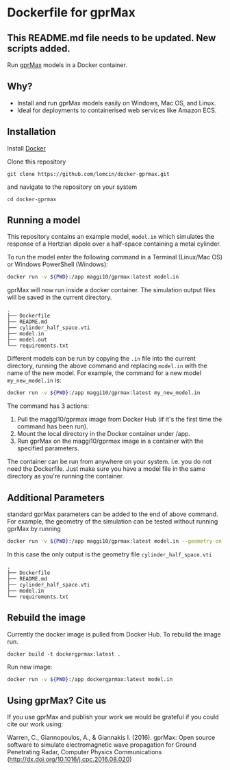 # Dockerfile for gprMax

## This README.md file needs to be updated. New scripts added.

Run [gprMax](https://github.com/gprmax/gprMax) models in a Docker container.

## Why?

* Install and run gprMax models easily on Windows, Mac OS, and Linux.
* Ideal for deployments to containerised web services like Amazon ECS.

## Installation

Install [Docker](https://docs.docker.com/get-docker/)

Clone this repository

```
git clone https://github.com/lomcin/docker-gprmax.git 
```

and navigate to the repository on your system

```
cd docker-gprmax
```

## Running a model

This repository contains an example model, ```model.in``` which simulates the response of a Hertzian dipole over a half-space containing a metal cylinder.

To run the model enter the following command in a Terminal (Linux/Mac OS) or Windows PowerShell (Windows):

```bash
docker run -v ${PWD}:/app maggi10/gprmax:latest model.in
```

gprMax will now run inside a docker container. The simulation output files will be saved in the current directory.

```
.
├── Dockerfile
├── README.md
├── cylinder_half_space.vti
├── model.in
├── model.out
└── requirements.txt
```
Different models can be run by copying the `.in` file into the current directory, running the above command and replacing ```model.in``` with the name of the new model. For example, the command for a new model ```my_new_model.in``` is:

```bash
docker run -v ${PWD}:/app maggi10/gprmax:latest my_new_model.in
```

The command has 3 actions:

1. Pull the maggi10/gprmax image from Docker Hub (if it's the first time the command has been run).
2. Mount the local directory in the Docker container under /app.
3. Run gprMax on the maggi10/gprmax image in a container with the specified parameters.

The container can be run from anywhere on your system. i.e. you do not need the Dockerfile. Just make sure you have a model file in the same directory as you're running the container.

## Additional Parameters
standard gprMax parameters can be added to the end of above command. For example, the geometry of the simulation can be tested without running gprMax by running

```bash
docker run -v ${PWD}:/app maggi10/gprmax:latest model.in --geometry-only
```

In this case the only output is the geometry file ```cylinder_half_space.vti```

```
.
├── Dockerfile
├── README.md
├── cylinder_half_space.vti
├── model.in
└── requirements.txt
```

## Rebuild the image

Currently the docker image is pulled from Docker Hub. To rebuild the image run.

```
docker build -t dockergprmax:latest .
```

Run new image:

```bash
docker run -v ${PWD}:/app dockergprmax:latest model.in
```

## Using gprMax? Cite us
If you use gprMax and publish your work we would be grateful if you could cite our work using:

Warren, C., Giannopoulos, A., & Giannakis I. (2016). gprMax: Open source software to simulate electromagnetic wave propagation for Ground Penetrating Radar, Computer Physics Communications (http://dx.doi.org/10.1016/j.cpc.2016.08.020)

